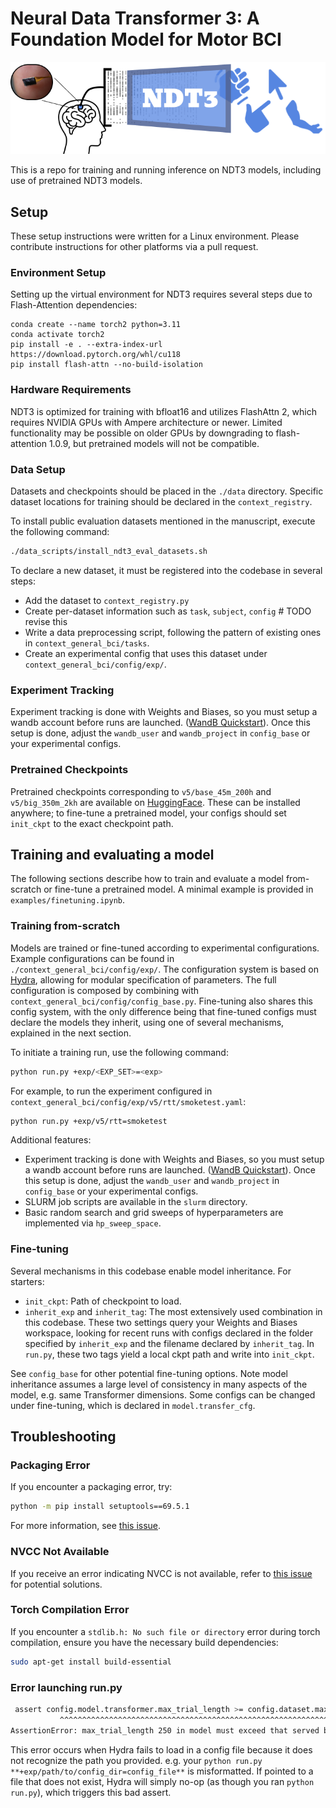 # Neural Data Transformer 3: A Foundation Model for Motor BCI
![NDT3 Thumbnail](static/ndt3_thumbnail_horizontal.png)

This is a repo for training and running inference on NDT3 models, including use of pretrained NDT3 models.

## Setup

These setup instructions were written for a Linux environment. Please contribute instructions for other platforms via a pull request.

### Environment Setup
Setting up the virtual environment for NDT3 requires several steps due to Flash-Attention dependencies:

```
conda create --name torch2 python=3.11
conda activate torch2
pip install -e . --extra-index-url https://download.pytorch.org/whl/cu118
pip install flash-attn --no-build-isolation
```

### Hardware Requirements
NDT3 is optimized for training with bfloat16 and utilizes FlashAttn 2, which requires NVIDIA GPUs with Ampere architecture or newer. Limited functionality may be possible on older GPUs by downgrading to flash-attention 1.0.9, but pretrained models will not be compatible.

### Data Setup
Datasets and checkpoints should be placed in the `./data` directory. Specific dataset locations for training should be declared in the `context_registry`.

To install public evaluation datasets mentioned in the manuscript, execute the following command:
```bash
./data_scripts/install_ndt3_eval_datasets.sh
```

To declare a new dataset, it must be registered into the codebase in several steps:
- Add the dataset to `context_registry.py`
- Create per-dataset information such as `task`, `subject`, `config` # TODO revise this
- Write a data preprocessing script, following the pattern of existing ones in `context_general_bci/tasks`.
- Create an experimental config that uses this dataset under `context_general_bci/config/exp/`.

### Experiment Tracking
Experiment tracking is done with Weights and Biases, so you must setup a wandb account before runs are launched. ([WandB Quickstart](https://docs.wandb.ai/quickstart/)). Once this setup is done, adjust the `wandb_user` and `wandb_project` in `config_base` or your experimental configs.

### Pretrained Checkpoints
Pretrained checkpoints corresponding to `v5/base_45m_200h` and `v5/big_350m_2kh` are available on [HuggingFace](https://huggingface.co/joel99/ndt3). These can be installed anywhere; to fine-tune a pretrained model, your configs should set `init_ckpt` to the exact checkpoint path.


## Training and evaluating a model

The following sections describe how to train and evaluate a model from-scratch or fine-tune a pretrained model. A minimal example is provided in `examples/finetuning.ipynb`.

### Training from-scratch
Models are trained or fine-tuned according to experimental configurations. Example configurations can be found in `./context_general_bci/config/exp/`. The configuration system is based on [Hydra](https://hydra.cc/), allowing for modular specification of parameters. The full configuration is composed by combining with `context_general_bci/config/config_base.py`. Fine-tuning also shares this config system, with the only difference being that fine-tuned configs must declare the models they inherit, using one of several mechanisms, explained in the next section.

To initiate a training run, use the following command:
```bash
python run.py +exp/<EXP_SET>=<exp>
```
For example, to run the experiment configured in `context_general_bci/config/exp/v5/rtt/smoketest.yaml`:
```bash
python run.py +exp/v5/rtt=smoketest
```

Additional features:
- Experiment tracking is done with Weights and Biases, so you must setup a wandb account before runs are launched. ([WandB Quickstart](https://docs.wandb.ai/quickstart/)). Once this setup is done, adjust the `wandb_user` and `wandb_project` in `config_base` or your experimental configs.
- SLURM job scripts are available in the `slurm` directory.
- Basic random search and grid sweeps of hyperparameters are implemented via `hp_sweep_space`.

### Fine-tuning
Several mechanisms in this codebase enable model inheritance. For starters:

- `init_ckpt`: Path of checkpoint to load.
- `inherit_exp` and `inherit_tag`: The most extensively used combination in this codebase. These two settings query your Weights and Biases workspace, looking for recent runs with configs declared in the folder specified by `inherit_exp` and the filename declared by `inherit_tag`. In `run.py`, these two tags yield a local ckpt path and write into `init_ckpt`.

See `config_base` for other potential fine-tuning options. Note model inheritance assumes a large level of consistency in many aspects of the model, e.g. same Transformer dimensions. Some configs can be changed under fine-tuning, which is declared in `model.transfer_cfg`.

## Troubleshooting

### Packaging Error
If you encounter a packaging error, try:
```bash
python -m pip install setuptools==69.5.1
```
For more information, see [this issue](https://github.com/pytorch/serve/issues/3176).

### NVCC Not Available
If you receive an error indicating NVCC is not available, refer to [this issue](https://github.com/Dao-AILab/flash-attention/issues/509) for potential solutions.

### Torch Compilation Error
If you encounter a `stdlib.h: No such file or directory` error during torch compilation, ensure you have the necessary build dependencies:
```bash
sudo apt-get install build-essential
```
<!-- This is a GCC issue, I think, but GCC is available. -->

### Error launching run.py
```bash
 assert config.model.transformer.max_trial_length >= config.dataset.max_trial_length, \
           ^^^^^^^^^^^^^^^^^^^^^^^^^^^^^^^^^^^^^^^^^^^^^^^^^^^^^^^^^^^^^^^^^^^^^^^^^^^^
AssertionError: max_trial_length 250 in model must exceed that served by dataset 1500
```
This error occurs when Hydra fails to load in a config file because it does not recognize the path you provided. e.g. your `python run.py **+exp/path/to/config_dir=config_file**` is misformatted. If pointed to a file that does not exist, Hydra will simply no-op (as though you ran `python run.py`), which triggers this bad assert.

